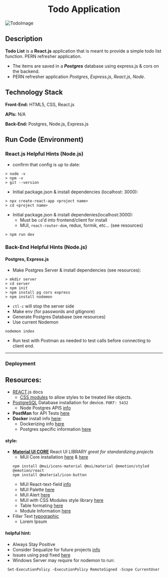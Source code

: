 <h1 align="center">Todo Application</h1>

![TodoImage](https://github.com/Nelson00011/boho/assets/112737682/693efd03-09ba-4270-8e05-4ae8bb127f0a)
## Description
**Todo List** is a **React.js** application that is meant to provide a simple todo list function. PERN refresher application.
- The items are saved in a ***Postgres*** database using express.js & cors on the backend. 
- PERN refresher application *Postgres*, *Express.js*, *React.js*, *Node*.


## Technology Stack
**Front-End:** HTML5, CSS, React.js

**APIs:**  N/A

**Back-End:**  Postgres, Node.js, Express.js


## Run Code (Environment)
### React.js Helpful Hints (Node.js)
- confirm that config is up to date:

```
> node -v
> npm -v
> git --version
```

- Initial package.json & install dependencies (localhost: 3000):
```
> npx create-react-app <project name>
> cd <project name>
```
- Initial package.json & install dependenies(localhost:3000):
    - Must be `cd`'d into frontend/client for install
    - MUI, `react-router-dom`, redux, formik, etc... (see resources)
```
> npm run dev
```

### Back-End Helpful Hints (Node.js)
#### Postgres, Express.js
- Make Postgres Server & install dependencies (see resources):
```
> mkdir server
> cd server
> npm init
> npm install pg cors express
> npm install nodemon
```
- `ctl-c` will stop the server side
- Make env (for passwords and gitignore)
- Generate Postgres Database (see resources)
- Use current Nodemon
```
nodemon index
```
- Run test with Postman as needed to test calls before connecting to client end.
--------------------------------------------------
### Deployment


## Resources:
- [REACT](https://react.dev/).js docs
    - [CSS modules](https://create-react-app.dev/docs/adding-a-css-modules-stylesheet/) to allow styles to be treated like objects.
- [PostgreSQL](https://www.postgresql.org/) Database installation for device. `PORT: 5432`
    - Node Postgres APIS [info](https://node-postgres.com/apis/pool)
- **PostMan** for API Tests [here](https://www.postman.com/)
- **Docker** install info [here](https://www.docker.com/):
    - Dockerizing info [here](https://medium.com/mozilla-club-bbsr/dockerizing-a-mern-stack-web-application-ebf78babf136)
    - Postgres specific information [here](https://medium.com/@agusmahari/docker-how-to-install-postgresql-using-docker-compose-d646c793f216)


#### **style:** 
- **[Material UI CORE](https://mui.com/)** React UI LIBRARY *great for standardizing projects*
    - MUI Core installation [here](https://www.npmjs.com/package/@mui/material) & [here](https://mui.com/material-ui/getting-started/installation/)
    ```
    npm install @mui/icons-material @mui/material @emotion/styled @emotion/react
    npm install @material/icon-button
    ```
    - MUI React-text-field [info](https://mui.com/material-ui/react-text-field/)
    - MUI Palette [here](https://mui.com/material-ui/customization/palette/)
    - MUI Alert [here](https://mui.com/material-ui/react-alert/)
    - MUI with CSS Modules style library [here](https://mui.com/material-ui/guides/interoperability/)
    - Table formating [here](https://mui.com/material-ui/react-table/#basic-table)
    - Module Information [here](https://mui.com/material-ui/react-modal/)
- Filler Text [typographic](https://generator.lorem-ipsum.info/)
    - Lorem Ipsum 


#### **helpful hint:** 
- Always Stay Positive 
- Consider Sequalize for future projects [info](https://sequelize.org/)
- Issues using psql fixed [here](https://stackoverflow.com/questions/44272416/how-to-add-a-folder-to-path-environment-variable-in-windows-10-with-screensho)
- Windows Server may require for nodemon to run:
```
 Set-ExecutionPolicy -ExecutionPolicy RemoteSigned -Scope CurrentUser
 ```